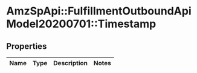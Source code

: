 # AmzSpApi::FulfillmentOutboundApiModel20200701::Timestamp

## Properties
Name | Type | Description | Notes
------------ | ------------- | ------------- | -------------

